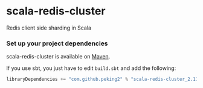 scala-redis-cluster
===================

Redis client side sharding in Scala

### Set up your project dependencies

scala-redis-cluster is available on [Maven](http://search.maven.org/#browse%7C407286638).

If you use sbt, you just have to edit `build.sbt` and add the following:

```scala
libraryDependencies += "com.github.peking2" % "scala-redis-cluster_2.11" % "0.1"
```



